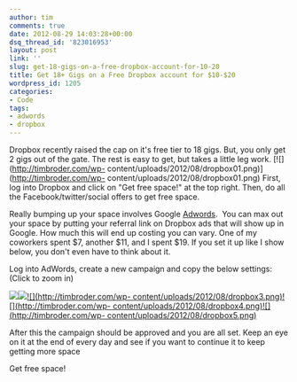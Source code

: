 ```yaml
---
author: tim
comments: true
date: 2012-08-29 14:03:28+00:00
dsq_thread_id: '823016953'
layout: post
link: ''
slug: get-18-gigs-on-a-free-dropbox-account-for-10-20
title: Get 18+ Gigs on a Free Dropbox account for $10-$20
wordpress_id: 1205
categories:
- Code
tags:
- adwords
- dropbox
---
```


Dropbox recently raised the cap on it's free tier to 18 gigs. But, you only
get 2 gigs out of the gate. The rest is easy to get, but takes a little leg
work. [![](http://timbroder.com/wp-
content/uploads/2012/08/dropbox01.png)](http://timbroder.com/wp-
content/uploads/2012/08/dropbox01.png) First, log into Dropbox and click on
"Get free space!" at the top right. Then, do all the Facebook/twitter/social
offers to get free space.

Really bumping up your space involves Google
[Adwords](https://adwords.google.com).  You can max out your space by putting
your referral link on Dropbox ads that will show up in Google. How much this
will end up costing you can vary. One of my coworkers spent $7, another $11,
and I spent $19. If you set it up like I show below, you don't even have to
think about it.

Log into AdWords, create a new campaign and copy the below settings: (Click to
zoom in)

[![](http://timbroder.com/wp-content/uploads/2012/08/dropbox1.png)](http://timbroder.com/wp-content/uploads/2012/08/dropbox1.png)[![](http://timbroder.com/wp-content/uploads/2012/08/dropbox2.png)](http://timbroder.com/wp-content/uploads/2012/08/dropbox2.png)[![](http://timbroder.com/wp-
content/uploads/2012/08/dropbox3.png)](http://timbroder.com/wp-content/uploads/2012/08/dropbox3.png)[![](http://timbroder.com/wp-
content/uploads/2012/08/dropbox4.png)](http://timbroder.com/wp-content/uploads/2012/08/dropbox4.png)[![](http://timbroder.com/wp-
content/uploads/2012/08/dropbox5.png)](http://timbroder.com/wp-content/uploads/2012/08/dropbox5.png)

After this the campaign should be approved and you are all set. Keep an eye on
it at the end of every day and see if you want to continue it to keep getting
more space

Get free space!